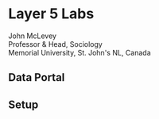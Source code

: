 # Layer 5 Labs

John McLevey<br>
Professor & Head, Sociology<br>
Memorial University, St. John's NL, Canada<br>

## Data Portal

## Setup
